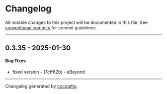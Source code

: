 # Changelog
All notable changes to this project will be documented in this file. See [conventional commits](https://www.conventionalcommits.org/) for commit guidelines.

- - -
## 0.3.35 - 2025-01-30
#### Bug Fixes
- fixed version - (7cff62b) - eBeyond

- - -

Changelog generated by [cocogitto](https://github.com/cocogitto/cocogitto).
